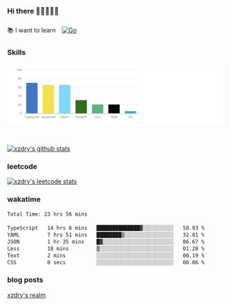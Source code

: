 ### Hi there 👋👋👋👋👋

 :books: I want to learn <a href="https://go.dev/" target="_blank"><img style="margin: 10px" src="https://profilinator.rishav.dev/skills-assets/go-original.svg" alt="Go" height="50" /></a>  

### Skills
![](img/2022-09-05-22-04-20.png)

<br />

[![xzdry's github stats](https://github-readme-stats.vercel.app/api?username=xzdry&count_private=true&show_icons=true&theme=vue)](https://github.com/xzdry)

### leetcode
[![xzdry's leetcode stats](https://leetcard.jacoblin.cool/xzdry-2?theme=light&font=Anek%20Kannada&site=cn)](https://leetcode.cn/u/xzdry-2/)

### wakatime
<!--START_SECTION:waka-->

```text
Total Time: 23 hrs 56 mins

TypeScript   14 hrs 6 mins   ██████████████▓░░░░░░░░░░   58.93 %
YAML         7 hrs 51 mins   ████████▒░░░░░░░░░░░░░░░░   32.81 %
JSON         1 hr 35 mins    █▓░░░░░░░░░░░░░░░░░░░░░░░   06.67 %
Less         18 mins         ▒░░░░░░░░░░░░░░░░░░░░░░░░   01.28 %
Text         2 mins          ░░░░░░░░░░░░░░░░░░░░░░░░░   00.19 %
CSS          0 secs          ░░░░░░░░░░░░░░░░░░░░░░░░░   00.06 %
```

<!--END_SECTION:waka-->

### blog posts
[xzdry's realm](https://www.justdry.net/)
